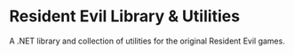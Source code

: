 # Resident Evil Library & Utilities

A .NET library and collection of utilities for the original Resident Evil games.
